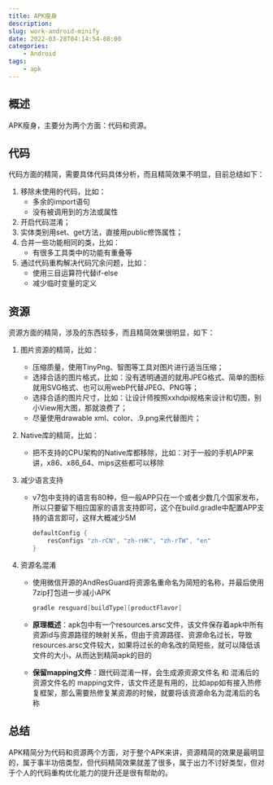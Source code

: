 ```yaml
---
title: APK瘦身
description: 
slug: work-android-minify
date: 2022-03-28T04:14:54-08:00
categories:
    - Android
tags:
    - apk
---
```


## 概述

APK瘦身，主要分为两个方面：代码和资源。

## 代码

代码方面的精简，需要具体代码具体分析，而且精简效果不明显，目前总结如下：

1. 移除未使用的代码，比如：
   - 多余的import语句
   - 没有被调用到的方法或属性
2. 开启代码混淆；
3. 实体类别用set、get方法，直接用public修饰属性；
4. 合并一些功能相同的类，比如：
   - 有很多工具类中的功能有重叠等
5. 通过代码重构解决代码冗余问题，比如：
   - 使用三目运算符代替if-else
   - 减少临时变量的定义

## 资源

资源方面的精简，涉及的东西较多，而且精简效果很明显，如下：

1. 图片资源的精简，比如：

   - 压缩质量，使用TinyPng、智图等工具对图片进行适当压缩；
   - 选择合适的图片格式，比如：没有透明通道的就用JPEG格式、简单的图标就用SVG格式、也可以用webP代替JPEG、PNG等；
   - 选择合适的图片尺寸，比如：让设计师按照xxhdpi规格来设计和切图，别小View用大图，那就浪费了；
   - 尽量使用drawable xml、color、.9.png来代替图片；

2. Native库的精简，比如：

   - 把不支持的CPU架构的Native库都移除，比如：对于一般的手机APP来讲，x86、x86_64、mips这些都可以移除

3. 减少语言支持

   - v7包中支持的语言有80种，但一般APP只在一个或者少数几个国家发布，所以只要留下相应国家的语言支持即可，这个在build.gradle中配置APP支持的语言即可，这样大概减少5M

     ```groovy
     defaultConfig {
         resConfigs "zh-rCN", "zh-rHK", "zh-rTW", "en"
     }
     ```

4. 资源名混淆

   - 使用微信开源的AndResGuard将资源名重命名为简短的名称，并最后使用7zip打包进一步减小APK

     ```groovy
     gradle resguard[buildType][productFlavor]
     ```

   - **原理概述**：apk包中有一个resources.arsc文件，该文件保存着apk中所有资源id与资源路径的映射关系，但由于资源路径、资源命名过长，导致resources.arsc文件较大，如果将过长的命名改的简短些，就可以降低该文件的大小，从而达到精简apk的目的

   - **保留mapping文件**：跟代码混淆一样，会生成源资源文件名 和 混淆后的资源文件名的 mapping文件，该文件还是有用的，比如app如有接入热修复框架，那么需要热修复某资源的时候，就要将该资源命名为混淆后的名称

## 总结

APK精简分为代码和资源两个方面，对于整个APK来讲，资源精简的效果是最明显的，属于事半功倍类型，但代码精简效果就差了很多，属于出力不讨好类型，但对于个人的代码重构优化能力的提升还是很有帮助的。